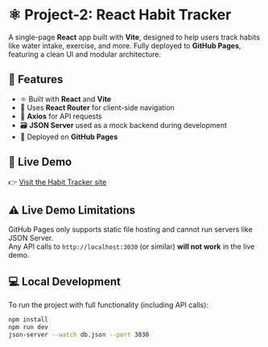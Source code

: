 # ⚛️ Project-2: React Habit Tracker

A single-page **React** app built with **Vite**, designed to help users track habits like water intake, exercise, and more. Fully deployed to **GitHub Pages**, featuring a clean UI and modular architecture.

## 🌟 Features

- ⚛️ Built with **React** and **Vite**  
- 🔀 Uses **React Router** for client-side navigation  
- 🔧 **Axios** for API requests  
- 🗃️ **JSON Server** used as a mock backend during development  
- 🚀 Deployed on **GitHub Pages**
  
## 🔗 Live Demo

👉 [Visit the Habit Tracker site](https://oliviaelder.github.io/Project-2/)

## ⚠️ Live Demo Limitations

GitHub Pages only supports static file hosting and cannot run servers like JSON Server.  
Any API calls to `http://localhost:3030` (or similar) **will not work** in the live demo.

## 💻 Local Development

To run the project with full functionality (including API calls):

```bash
npm install
npm run dev
json-server --watch db.json --port 3030

